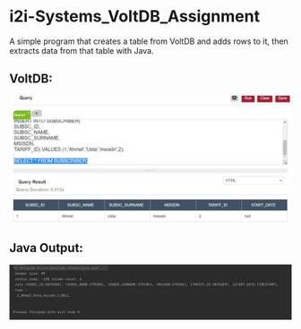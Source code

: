 # i2i-Systems_VoltDB_Assignment

A simple program that creates a table from VoltDB and adds rows to it, then extracts data from that table with Java.

## VoltDB:
![screenshot1](https://github.com/ahmetust/i2i-Systems_Assignments/blob/master/i2i-Systems_VoltDB_Assignment/i2i-Systems_VoltDB_Assignment/Screenshots/1.JPG)

## Java Output:
![screenshot2](https://github.com/ahmetust/i2i-Systems_Assignments/blob/master/i2i-Systems_VoltDB_Assignment/i2i-Systems_VoltDB_Assignment/Screenshots/2.JPG)
